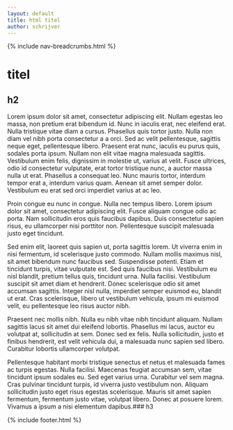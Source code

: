 ```yaml
---
layout: default
title: html titel
author: schrijver
---
```


{% include nav-breadcrumbs.html %}

# titel
## h2
Lorem ipsum dolor sit amet, consectetur adipiscing elit. Nullam egestas leo massa, non pretium erat bibendum id. Nunc in iaculis erat, nec eleifend erat. Nulla tristique vitae diam a cursus. Phasellus quis tortor justo. Nulla non diam vel nibh porta consectetur a a orci. Sed ac velit pellentesque, sagittis neque eget, pellentesque libero. Praesent erat nunc, iaculis eu purus quis, sodales porta ipsum. Nullam non elit vitae magna malesuada sagittis. Vestibulum enim felis, dignissim in molestie ut, varius at velit. Fusce ultrices, odio id consectetur vulputate, erat tortor tristique nunc, a auctor massa nulla ut erat. Phasellus a consequat leo. Nunc mauris tortor, interdum tempor erat a, interdum varius quam. Aenean sit amet semper dolor. Vestibulum eu erat sed orci imperdiet varius at ac leo.

Proin congue eu nunc in congue. Nulla nec tempus libero. Lorem ipsum dolor sit amet, consectetur adipiscing elit. Fusce aliquam congue odio ac porta. Nam sollicitudin eros quis faucibus dapibus. Duis consectetur sapien risus, eu ullamcorper nisi porttitor non. Pellentesque suscipit malesuada justo eget tincidunt.

Sed enim elit, laoreet quis sapien ut, porta sagittis lorem. Ut viverra enim in nisi fermentum, id scelerisque justo commodo. Nullam mollis maximus nisl, sit amet bibendum nunc faucibus sed. Suspendisse potenti. Etiam et tincidunt turpis, vitae vulputate est. Sed quis faucibus nisi. Vestibulum eu nisl blandit, pretium tellus quis, tincidunt urna. Nulla facilisi. Vestibulum suscipit sit amet diam et hendrerit. Donec scelerisque odio sit amet accumsan sagittis. Integer nisl nulla, imperdiet semper euismod eu, blandit ut erat. Cras scelerisque, libero ut vestibulum vehicula, ipsum mi euismod velit, eu pellentesque leo risus auctor nibh.

Praesent nec mollis nibh. Nulla eu nibh vitae nibh tincidunt aliquam. Nullam sagittis lacus sit amet dui eleifend lobortis. Phasellus mi lacus, auctor eu volutpat at, sollicitudin at sem. Donec sed ex felis. Nulla sollicitudin, justo et finibus hendrerit, est velit vehicula dui, a malesuada nunc sapien sed libero. Curabitur lobortis ullamcorper volutpat.

Pellentesque habitant morbi tristique senectus et netus et malesuada fames ac turpis egestas. Nulla facilisi. Maecenas feugiat accumsan sem, vitae tincidunt ipsum sodales eu. Sed eget varius urna. Curabitur vel sem magna. Cras pulvinar tincidunt turpis, id viverra justo vestibulum non. Aliquam sollicitudin justo eget risus egestas scelerisque. Mauris sit amet sapien fermentum, fermentum justo vitae, volutpat libero. Donec at posuere lorem. Vivamus a ipsum a nisi elementum dapibus.### h3


{% include footer.html %}
